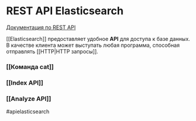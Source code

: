 # REST API Elasticsearch

[Документация по REST API](https://www.elastic.co/guide/en/elasticsearch/reference/7.17/rest-apis.html)

[[Elasticsearch]] предоставляет удобное __API__ для доступа к базе данных. В качестве клиента может выступать любая программа, способная отправлять [[HTTP|HTTP запросы]].

### [[Команда cat]]
### [[Index API]]
### [[Analyze API]]

#apielasticsearch